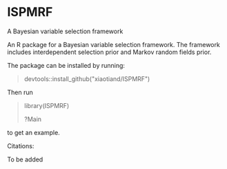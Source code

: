 # ISPMRF
A Bayesian variable selection framework

An R package for a Bayesian variable selection framework. The framework includes interdependent selection prior and Markov random fields prior.

The package can be installed by running:

> devtools::install_github("xiaotiand/ISPMRF")

Then run 

> library(ISPMRF)
> 
> ?Main

to get an example.

Citations:

To be added
